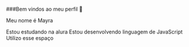 ###Bem vindos ao meu perfil 💙 

Meu nome é Mayra 

Estou estudando na alura 
Estou desenvolvendo linguagem de JavaScript
Utilizo esse espaço 
